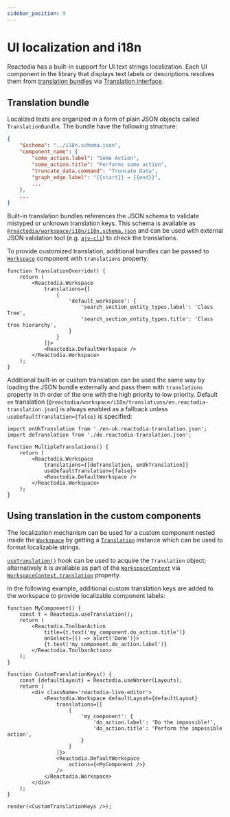 ```yaml
---
sidebar_position: 9
---
```


# UI localization and i18n

Reactodia has a built-in support for UI text strings localization.
Each UI component in the library that displays text labels or descriptions resolves
them from [translation bundles](#translation-bundle) via [Translation interface](#translation-interface-and-hooks).

## Translation bundle

Localized texts are organized in a form of plain JSON objects called `TranslationBundle`.
The bundle have the following structure:

```json
{
    "$schema": "../i18n.schema.json",
    "component_name": {
        "some_action.label": "Some Action",
        "some_action.title": "Performs some action",
        "truncate_data.command": "Truncate Data",
        "graph_edge.label": "{{start}} → {{end}}",
        ...
    },
    ...
}
```

Built-in translation bundles references the JSON schema to validate mistyped or unknown translation keys.
This schema is available as [`@reactodia/workspace/i18n/i18n.schema.json`](https://github.com/reactodia/reactodia-workspace/blob/master/i18n/i18n.schema.json)
and can be used with external JSON validation tool (e.g. [`ajv-cli`](https://github.com/ajv-validator/ajv-cli))
to check the translations.

To provide customized translation, additional bundles can be passed to
[`Workspace`](/docs/components/workspace.md) component with `translations` property:
```tsx
function TranslationOverride() {
    return (
        <Reactodia.Workspace
            translations={[
                {
                    'default_workspace': {
                        'search_section_entity_types.label': 'Class Tree',
                        'search_section_entity_types.title': 'Class tree hierarchy',
                    }
                }
            ]}>
            <Reactodia.DefaultWorkspace />
        </Reactodia.Workspace>
    );
}
```

Additional built-in or custom translation can be used the same way by loading the JSON bundle externally and
pass them with `translations` property in th order of the one with the high priority to low priority.
Default `en` translation (`@reactodia/workspace/i18n/translations/en.reactodia-translation.json`) is always
enabled as a fallback unless `useDefaultTranslation={false}` is specified:
```tsx
import enUkTranslation from './en-uk.reactodia-translation.json';
import deTranslation from './de.reactodia-translation.json';

function MultipleTranslations() {
    return (
        <Reactodia.Workspace
            translations={[deTranslation, enUkTranslation]}
            useDefaultTranslation={false}>
            <Reactodia.DefaultWorkspace />
        </Reactodia.Workspace>
    );
}
```

## Using translation in the custom components

The localization mechanism can be used for a custom component nested inside the [`Workspace`](/docs/components/workspace.md) by getting a [`Translation`](/docs/api/workspace/interfaces/Translation.md) instance which can be used to format localizable strings.

[`useTranslation()`](/docs/api/workspace/functions/useTranslation.md) hook can be used to acquire the `Translation` object; alternatively it is available as part of the [`WorkspaceContext`](/docs/concepts/workspace-context.md) via [`WorkspaceContext.translation`](/docs/api/workspace/interfaces/WorkspaceContext.md) property.

In the following example, additional custom translation keys are added to the workspace to provide localizable component labels:
```tsx live noInline
function MyComponent() {
    const t = Reactodia.useTranslation();
    return (
        <Reactodia.ToolbarAction
            title={t.text('my_component.do_action.title')}
            onSelect={() => alert('Done')}>
            {t.text('my_component.do_action.label')}
        </Reactodia.ToolbarAction>
    );
}

function CustomTranslationKeys() {
    const {defaultLayout} = Reactodia.useWorker(Layouts);
    return (
        <div className='reactodia-live-editor'>
            <Reactodia.Workspace defaultLayout={defaultLayout}
                translations={[
                    {
                        'my_component': {
                            'do_action.label': 'Do the impossible!',
                            'do_action.title': 'Perform the impossible action',
                        }
                    }
                ]}>
                <Reactodia.DefaultWorkspace
                    actions={<MyComponent />}
                />
            </Reactodia.Workspace>
        </div>
    );
}

render(<CustomTranslationKeys />);
```
